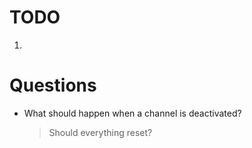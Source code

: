 TODO
==========
1. 

Questions
==========
* What should happen when a channel is deactivated?
	> Should everything reset?
